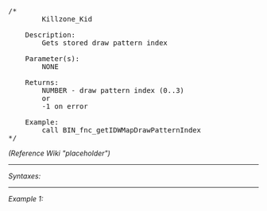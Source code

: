 <pre>/*
		Killzone_Kid

	Description:
		Gets stored draw pattern index

	Parameter(s):
		NONE

	Returns:
		NUMBER - draw pattern index (0..3)
		or
		-1 on error
		
	Example:
		call BIN_fnc_getIDWMapDrawPatternIndex
*/</pre>

*(Reference Wiki "placeholder")*


---
*Syntaxes:*

<!-- [] call `BIN_fnc_getIDWMapDrawPatternIndex` -->

---
*Example 1:*

<!-- 
```sqf
[] call BIN_fnc_getIDWMapDrawPatternIndex;
``` -->